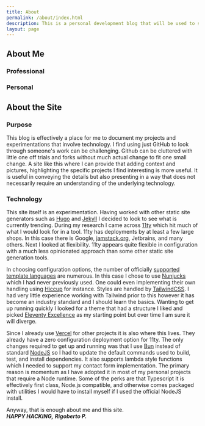 ```yaml
---
title: About
permalink: /about/index.html
description: This is a personal development blog that will be used to showcase any interesting work I have been doing.
layout: page
---
```


## About Me

### Professional

### Personal

## About the Site

### Purpose
This blog is effectively a place for me to document my projects and experimentations that involve technology. I find using just GitHub to look through someone's work can be challenging. Github can be cluttered with little one off trials and forks without much actual change to fit one small change. A site like this where I can provide that adding context and pictures, highlighting the specific projects I find interesting is more useful. It is useful in conveying the details but also presenting in a way that does not necessarily require an understanding of the underlying technology.

### Technology
This site itself is an experimentation. Having worked with other static site generators such as [Hugo](https://gohugo.io/) and [Jekyll](https://jekyllrb.com/) I decided to look to see what is currently trending. During my research I came across [11ty](https://www.11ty.dev/) which hit much of what I would look for in a tool. 11ty has deployments by at least a few large shops. In this case there is Google, [jamstack.org](https://jamstack.org), Jetbrains, and many others. Next I looked at flexibility. 11ty appears quite flexible in configuration with a much less opinionated approach than some other static site generation tools.

In choosing configuration options, the number of officially [supported template languages](https://www.11ty.dev/docs/languages/) are numerous. In this case I chose to use [Nunjucks](https://mozilla.github.io/nunjucks/) which I had never previously used. One could even implementing their own handling using [Hiccup](https://github.com/weavejester/hiccup) for instance. Styles are handled by [TailwindCSS](https://tailwindcss.com/). I had very little experience working with Tailwind prior to this however it has become an industry standard and I should learn the basics. Wanting to get up running quickly I looked for a theme that had a structure I liked and picked [Eleventy Excellence](https://github.com/madrilene/eleventy-excellent/) as my starting point but over time I am sure it will diverge.

Since I already use [Vercel](https://vercel.com/) for other projects it is also where this lives. They already have a zero configuration deployment option for 11ty. The only changes required to get up and running was that I use [Bun](https://bun.sh) instead of standard [NodeJS](https://nodejs.org/) so I had to update the default commands used to build, test, and install dependencies. It also supports lambda style functions which I needed to support my contact form implementation. The primary reason is momentum as I have adopted it in most of my personal projects that require a Node runtime. Some of the perks are that Typescript it is effectively first class, Node.js compatible, and otherwise comes packaged with utilities I would have to install myself if I used the official NodeJS install.

Anyway, that is enough about me and this site.
<br />
_**HAPPY HACKING,**_
_**Rigoberto P.**_
